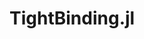 # TightBinding.jl

<!--     add those once the package is up and running
[![Build Status](https://travis-ci.org/cortner/TightBinding.jl.jl.svg?branch=master)](https://travis-ci.org/cortner/TightBinding.jl.jl)

[![Coverage Status](https://coveralls.io/repos/cortner/TightBinding.jl.jl/badge.svg?branch=master&service=github)](https://coveralls.io/github/cortner/TightBinding.jl.jl?branch=master)

[![codecov.io](http://codecov.io/github/cortner/TightBinding.jl.jl/coverage.svg?branch=master)](http://codecov.io/github/cortner/TightBinding.jl.jl?branch=master)
-->
